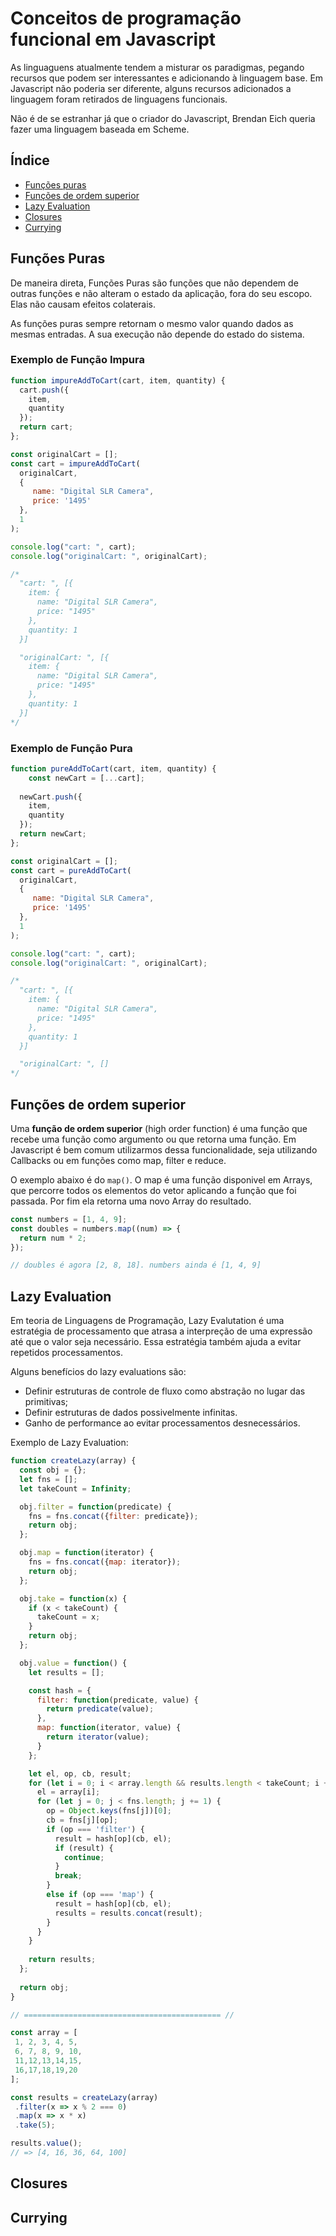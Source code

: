 # Conceitos de programação funcional em Javascript

As linguaguens atualmente tendem a misturar os paradigmas, pegando recursos que podem ser interessantes e adicionando à linguagem base. Em Javascript não poderia ser diferente, alguns recursos adicionados a linguagem foram retirados de linguagens funcionais. 

Não é de se estranhar já que o criador do Javascript, Brendan Eich queria fazer uma linguagem baseada em Scheme. 

## Índice

- [Funções puras](#funções-puras)
- [Funções de ordem superior](#funções-de-ordem-superior)
- [Lazy Evaluation](#lazy-evaluation)
- [Closures](#closures)
- [Currying](#currying)

## Funções Puras

De maneira direta, Funções Puras são funções que não dependem de outras funções e não alteram o estado da aplicação, fora do seu escopo. Elas não causam efeitos colaterais.

As funções puras sempre retornam o mesmo valor quando dados as mesmas entradas. A sua execução não depende do estado do sistema.


### Exemplo de Função Impura
```javascript
function impureAddToCart(cart, item, quantity) {
  cart.push({
    item,
    quantity
  });
  return cart;
};

const originalCart = [];
const cart = impureAddToCart(
  originalCart,
  {
     name: "Digital SLR Camera",
     price: '1495'
  },
  1
);

console.log("cart: ", cart); 
console.log("originalCart: ", originalCart);

/*
  "cart: ", [{
    item: {
      name: "Digital SLR Camera",
      price: "1495"
    },
    quantity: 1
  }]

  "originalCart: ", [{
    item: {
      name: "Digital SLR Camera",
      price: "1495"
    },
    quantity: 1
  }]
*/
```

### Exemplo de Função Pura
```javascript
function pureAddToCart(cart, item, quantity) {
	const newCart = [...cart];
  
  newCart.push({
    item,
    quantity
  });
  return newCart;
};

const originalCart = [];
const cart = pureAddToCart(
  originalCart,
  {
     name: "Digital SLR Camera",
     price: '1495'
  },
  1
);

console.log("cart: ", cart);
console.log("originalCart: ", originalCart);

/*
  "cart: ", [{
    item: {
      name: "Digital SLR Camera",
      price: "1495"
    },
    quantity: 1
  }]

  "originalCart: ", []
*/
```

## Funções de ordem superior

Uma **função de ordem superior** (high order function) é uma função que recebe uma função como argumento ou que retorna uma função. Em Javascript é bem comum utilizarmos dessa funcionalidade, seja utilizando Callbacks ou em funções como map, filter e reduce. 

O exemplo abaixo é do `map()`. O map é uma função disponivel em Arrays, que percorre todos os elementos do vetor aplicando a função que foi passada. Por fim ela retorna uma novo Array do resultado.

```javascript
const numbers = [1, 4, 9];
const doubles = numbers.map((num) => {
  return num * 2;
});

// doubles é agora [2, 8, 18]. numbers ainda é [1, 4, 9]
```
 
## Lazy Evaluation

Em teoria de Linguagens de Programação, Lazy Evalutation é uma estratégia de processamento que atrasa a interpreção de uma expressão até que o valor seja necessário. Essa estratégia também ajuda a evitar repetidos processamentos. 

Alguns benefícios do lazy evaluations são:
- Definir estruturas de controle de fluxo como abstração no lugar das primitivas;
- Definir estruturas de dados possivelmente infinitas.
- Ganho de performance ao evitar processamentos desnecessários. 

Exemplo de Lazy Evaluation:

```javascript
function createLazy(array) {
  const obj = {};
  let fns = [];
  let takeCount = Infinity;

  obj.filter = function(predicate) {
    fns = fns.concat({filter: predicate});
    return obj;
  };

  obj.map = function(iterator) {
    fns = fns.concat({map: iterator});
    return obj;
  };

  obj.take = function(x) {
    if (x < takeCount) {
      takeCount = x;
    }
    return obj;
  };

  obj.value = function() {
    let results = [];

    const hash = {
      filter: function(predicate, value) {
        return predicate(value);
      },
      map: function(iterator, value) {
        return iterator(value);
      }
    };

    let el, op, cb, result;
    for (let i = 0; i < array.length && results.length < takeCount; i += 1) {
      el = array[i];
      for (let j = 0; j < fns.length; j += 1) {
        op = Object.keys(fns[j])[0];
        cb = fns[j][op];
        if (op === 'filter') {
          result = hash[op](cb, el);
          if (result) {
            continue;
          }
          break;
        }
        else if (op === 'map') {
          result = hash[op](cb, el);
          results = results.concat(result);
        }
      }
    }
 
    return results;
  };
 
  return obj;
}

// ============================================ //

const array = [
 1, 2, 3, 4, 5,
 6, 7, 8, 9, 10,
 11,12,13,14,15,
 16,17,18,19,20
];

const results = createLazy(array)
 .filter(x => x % 2 === 0)
 .map(x => x * x)
 .take(5);

results.value();
// => [4, 16, 36, 64, 100]
```

## Closures


## Currying

